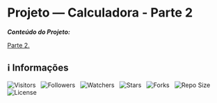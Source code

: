 <!-- Título -->
# Projeto — Calculadora - Parte 2

***Conteúdo do Projeto:***

[Parte 2.](main.ts)

<!-- Informações -->
## &#8505; Informações

![Visitors](https://api.visitorbadge.io/api/visitors?path=Devsgeeknerd%2Fpro-pro-cal-par-2-pro-pra-cal-log-ori-obj-ava-ori-obj-bas&label=Visitantes&labelColor=%23700070&labelStyle=none&countColor=%23000fff&style=plastic&color=%23ffffff "Total de Visitantes")
&nbsp;
![Followers](https://img.shields.io/github/followers/Devsgeeknerd?style=p&label=Seguidores&labelColor=800080&color=000fff "Total de Seguidores")
&nbsp;
![Watchers](https://img.shields.io/github/watchers/Devsgeeknerd/pro-pro-cal-par-2-pro-pra-cal-log-ori-obj-ava-ori-obj-bas?style=p&label=Observadores&labelColor=800080&color=000fff "Total de Observadores")
&nbsp;
![Stars](https://img.shields.io/github/stars/Devsgeeknerd/pro-pro-cal-par-2-pro-pra-cal-log-ori-obj-ava-ori-obj-bas?style=p&label=Estrelas&labelColor=800080&color=000fff "Total de Estrelas")
&nbsp;
![Forks](https://img.shields.io/github/forks/Devsgeeknerd/pro-pro-cal-par-2-pro-pra-cal-log-ori-obj-ava-ori-obj-bas?style=p&label=Bifurcações&labelColor=800080&color=000fff "Total de Bifurcações")
&nbsp;
![Repo Size](https://img.shields.io/github/repo-size/Devsgeeknerd/pro-pro-cal-par-2-pro-pra-cal-log-ori-obj-ava-ori-obj-bas?style=p&label=Tamanho&labelColor=800080&color=000fff "Tamanho do Repositório")
&nbsp;
![License](https://img.shields.io/github/license/Devsgeeknerd/pro-pro-cal-par-2-pro-pra-cal-log-ori-obj-ava-ori-obj-bas?style=p&label=Licença&labelColor=800080&color=000fff "Licença do Repositório")
